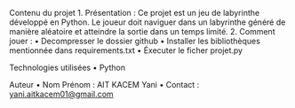 Contenu du projet
	1.	Présentation : Ce projet est un jeu de labyrinthe développé en Python. Le joueur doit naviguer dans un labyrinthe généré de manière aléatoire et atteindre la sortie dans un temps limité.
	2.	Comment jouer :
        	•	Decompresser le dossier github
        	•	Installer les bibliothèques mentionnée dans requirements.txt
        	•	Éxecuter le ficher projet.py 

Technologies utilisées
	•	Python 

Auteur
	•	Nom Prénom : AIT KACEM Yani
	•	Contact : yani.aitkacem01@gmail.com
